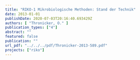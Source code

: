 ```yaml
---
title: "RIKO-1 Mikrobiologische Methoden: Stand der Technik"
date: 2013-01-01
publishDate: 2020-07-03T20:16:40.693429Z
authors: [ "Thronicker, O." ]
publication_types: ["4"]
abstract: ""
featured: false
publication: ""
url_pdf: "../../../pdf/Thronicker-2013-589.pdf"
projects: ["riko"]
---
```


